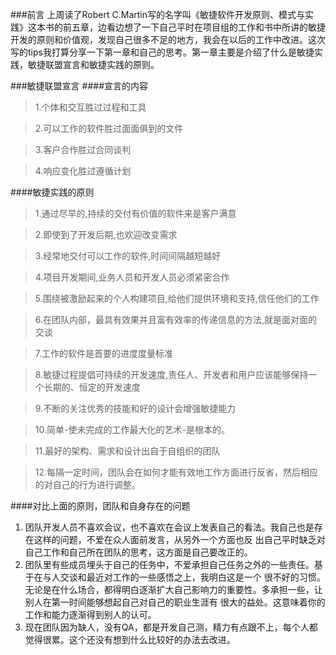 ###前言
上周读了Robert C.Martin写的名字叫《敏捷软件开发原则、模式与实践》这本书的前五章，边看边想了一下自己平时在项目组的工作和书中所讲的敏捷开发的原则和价值观，发现自己很多不足的地方，我会在以后的工作中改进。这次写的tips我打算分享一下第一章和自己的思考。第一章主要是介绍了什么是敏捷实践，敏捷联盟宣言和敏捷实践的原则。

###敏捷联盟宣言
####宣言的内容
>1.个体和交互胜过过程和工具

>2.可以工作的软件胜过面面俱到的文件

>3.客户合作胜过合同谈判

>4.响应变化胜过遵循计划

####敏捷实践的原则
>1.通过尽早的,持续的交付有价值的软件来是客户满意

>2.即使到了开发后期,也欢迎改变需求

>3.经常地交付可以工作的软件,时间间隔越短越好

>4.项目开发期间,业务人员和开发人员必须紧密合作

>5.围绕被激励起来的个人构建项目,给他们提供环境和支持,信任他们的工作

>6.在团队内部，最具有效果并且富有效率的传递信息的方法,就是面对面的交谈

>7.工作的软件是首要的进度度量标准

>8.敏捷过程提倡可持续的开发速度,责任人、开发者和用户应该能够保持一个长期的、恒定的开发速度

>9.不断的关注优秀的技能和好的设计会增强敏捷能力

>10.简单-使未完成的工作最大化的艺术-是根本的。

>11.最好的架构、需求和设计出自于自组织的团队

>12.每隔一定时间，团队会在如何才能有效地工作方面进行反省，然后相应的对自己的行为进行调整。

####对比上面的原则，团队和自身存在的问题
1. 团队开发人员不喜欢会议，也不喜欢在会议上发表自己的看法。我自己也是存在这样的问题，不爱在众人面前发言，从另外一个方面也反
出自己平时缺乏对自己工作和自己所在团队的思考，这方面是自己要改正的。
2. 团队里有些成员埋头于自己的任务中，不爱承担自己任务之外的一些责任。基于在与人交谈和最近对工作的一些感悟之上，我明白这是一个
很不好的习惯。无论是在什么场合，都得明白逐渐扩大自己影响力的重要性。多承担一些，让别人在第一时间能够想起自己对自己的职业生涯有
很大的益处。这意味着你的工作和能力逐渐得到别人的认可。
3. 现在团队因为缺人，没有QA，都是开发自己测，精力有点跟不上，每个人都觉得很累。这个还没有想到什么比较好的办法去改进。

